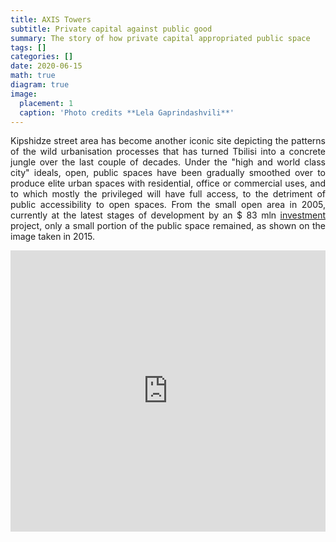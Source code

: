 ```yaml
---
title: AXIS Towers
subtitle: Private capital against public good
summary: The story of how private capital appropriated public space
tags: []
categories: []
date: 2020-06-15
math: true
diagram: true
image:
  placement: 1
  caption: 'Photo credits **Lela Gaprindashvili**'
---
```

<p align="justify">
Kipshidze street area has become another iconic site depicting the patterns of the wild urbanisation processes that has turned Tbilisi into a concrete jungle over the last couple of decades. Under the "high and world class city" ideals, open, public spaces have been gradually smoothed over to produce elite urban spaces with residential, office or commercial uses, and to which mostly the privileged will have full access, to the detriment of public accessibility to open spaces.
From the small open area in 2005, currently at the latest stages of development by an $ 83 mln <a href="http://axistowers.ge/en/about-developer/">investment</a> project, only a small portion of the public space remained, as shown on the image taken in 2015.</p>

<div>
<iframe frameborder="0" class="juxtapose" width="100%" height="450" src="https://cdn.knightlab.com/libs/juxtapose/latest/embed/index.html?uid=e088364c-3774-11e9-9dba-0edaf8f81e27"></iframe>
</div>